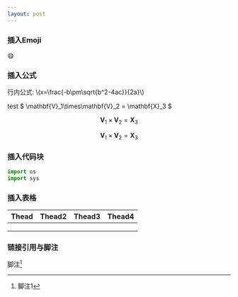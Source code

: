 ```yaml
---
layout: post
---
```

<head>
    <script src="https://cdn.mathjax.org/mathjax/latest/MathJax.js?config=TeX-AMS-MML_HTMLorMML" type="text/javascript"></script>
    <script type="text/x-mathjax-config">
        MathJax.Hub.Config({
            tex2jax: {
            skipTags: ['script', 'noscript', 'style', 'textarea', 'pre'],
            inlineMath: [['$$','$$'], ["\\(","\\)"]]
            }
        });
    </script>
</head>


### 插入Emoji

:smile:

### 插入公式


行内公式: \\(x=\frac{-b\pm\sqrt{b^2-4ac}}{2a}\\)


test $ \mathbf{V}_1\times\mathbf{V}_2 = \mathbf{X}_3 $


$$
\mathbf{V}_1\times\mathbf{V}_2 = \mathbf{X}_3
$$

$$ \mathbf{V}_1\times\mathbf{V}_2 = \mathbf{X}_3 $$

### 插入代码块

```python
import os
import sys
```

### 插入表格

| Thead | Thead2 | Thead3 | Thead4 |
| ----- | ------ | :----- | ------ |
|       |        |        |        |
|       |        |        |        |
|       |        |        |        |

### 链接引用与脚注

[1]: 参考文献1

脚注[^ 1 ]



[^ 1]:脚注1






